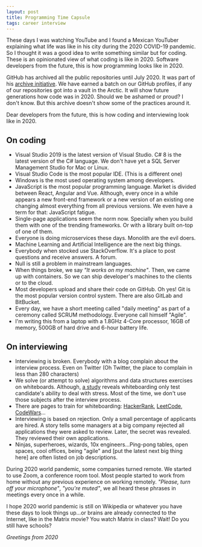 ```yaml
---
layout: post
title: Programming Time Capsule
tags: career interview
---
```


These days I was watching YouTube and I found a Mexican YouTuber explaining what life was like in his city during the 2020 COVID-19 pandemic. So I thought it was a good idea to write something similar but for coding. These is an opinionated view of what coding is like in 2020. Software developers from the future, this is how programming looks like in 2020.

GitHub has archived all the public repositories until July 2020. It was part of his [archive initiative](https://archiveprogram.github.com/). We have earned a batch on our GitHub profiles, if any of our repositories got into a vault in the Arctic. It will show future generations how code was in 2020. Should we be ashamed or proud? I don't know. But this archive doesn't show some of the practices around it.

Dear developers from the future, this is how coding and interviewing look like in 2020.

## On coding

* Visual Studio 2019 is the latest version of Visual Studio. C# 8 is the latest version of the C# language. We don't have yet a SQL Server Management Studio for Mac or Linux.
* Visual Studio Code is the most popular IDE. (This is a different one)
* Windows is the most used operating system among developers.
* JavaScript is the most popular programming language. Market is divided between React, Angular and Vue. Although, every once in a while appears a new front-end framework or a new version of an existing one changing almost everything from all previous versions. We even have a term for that: JavaScript fatigue.
* Single-page applications seem the norm now. Specially when you build them with one of the trending frameworks. Or with a library built on-top of one of them.
* Everyone is doing microservices these days. Monolith are the evil doers.
* Machine Learning and Artificial Intelligence are the next big things.
* Everybody when stocked use StackOverflow. It's a place to post questions and receive answers. A forum.
* Null is still a problem in mainstream languages.
* When things broke, we say _"It works on my machine"_. Then, we came up with containers. So we can ship developer's machines to the clients or to the cloud.
* Most developers upload and share their code on GitHub. Oh yes! Git is the most popular version control system. There are also GitLab and BitBucket.
* Every day, we have a short meeting called "daily meeting" as part of a ceremony called SCRUM methodology. Everyone call himself "Agile".
* I'm writing this from a laptop with a 1.8GHz 4-Core processor, 16GB of memory, 500GB of hard drive and 6-hour battery life.

## On interviewing

* Interviewing is broken. Everybody with a blog complain about the interview process. Even on Twitter (Oh Twitter, the place to complain in less than 280 characters)
* We solve (or attempt to solve) algorithms and data structures exercises on whiteboards. Although, [a study](https://www.sciencedaily.com/releases/2020/07/200714101228.htm) reveals whiteboarding only test candidate's ability to deal with stress. Most of the time, we don't use those subjects after the interview process. 
* There are pages to train for whiteboarding: [HackerRank](https://www.hackerrank.com/), [LeetCode](https://leetcode.com/), [CodeWars](https://www.codewars.com/)...
* Interviewing is based on rejection. Only a small percentage of applicants are hired. A story tells some managers at a big company rejected all applications they were asked to review. Later, the secret was revealed. They reviewed their own applications.
* Ninjas, superheroes, wizards, 10x engineers...Ping-pong tables, open spaces, cool offices, being "agile" and [put the latest next big thing here] are often listed on job descriptions.

During 2020 world pandemic, some companies turned remote. We started to use Zoom, a conference room tool. Most people started to work from home without any previous experience on working remotely. _"Please, turn off your microphone"_, _"you're muted"_, we all heard these phrases in meetings every once in a while.

I hope 2020 world pandemic is still on Wikipedia or whatever you have these days to look things up...or brains are already connected to the Internet, like in the Matrix movie? You watch Matrix in class? Wait! Do you still have schools?

_Greetings from 2020_

